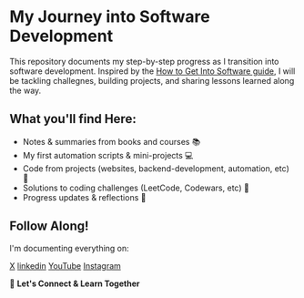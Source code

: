 # My Journey into Software Development

This repository documents my step-by-step progress as I transition into software development.
Inspired by the [How to Get Into Software guide](https://github.com/npmaile/blog/blob/main/posts/2.%20How%20to%20get%20into%20software.md#how-to-get-into-software), 
I will be tackling challegnes, building projects, and sharing lessons learned along the way.


## What you'll find Here:

+ Notes & summaries from books and courses :books:
+ My first automation scripts & mini-projects :computer:
+ Code from projects (websites, backend-development, automation, etc) :rocket:
+ Solutions to coding challenges (LeetCode, Codewars, etc) :1234:
+ Progress updates & reflections :bookmark_tabs:

## Follow Along!

I'm documenting everything on:

[X](https://x.com/mofokengk793)
[linkedin](www.linkedin.com/in/kgotso-mofokeng-5945382a9)
[YouTube](UCVbtCNHfTmKfTxm_Kku0w0A0)
[Instagram](https://www.instagram.com/kgotso5940)

:handshake: **Let's Connect & Learn Together**




